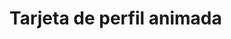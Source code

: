 # Tarjeta de perfil animada

<!-- [Link para ver online](https://github.com/SebaGNH "Link para ver online") -->